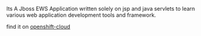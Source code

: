 
Its A Jboss EWS Application written solely on jsp and java servlets to 
learn various web application development tools and framework.

find it on [openshift-cloud](http://jbossews-mjnewpro.rhcloud.com)

